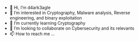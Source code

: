- 👋 Hi, I’m d4ark3agle
- 👀 I’m interested in Cryptography, Malware analysis, Reverse engineering, and binary exploitation
- 🌱 I’m currently learning Cryptography
- 💞️ I’m looking to collaborate on Cybersecurity and its relevants
- 📫 How to reach me ...

<!---
d4ark3agle/d4ark3agle is a ✨ special ✨ repository because its `README.md` (this file) appears on your GitHub profile.
You can click the Preview link to take a look at your changes.
--->
